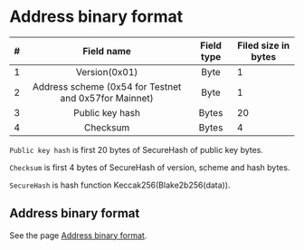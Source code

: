 # Address binary format

| # | Field name | Field type | Filed size in bytes |
| --- | :---: | :---: | --- |
| 1 | Version(0x01) | Byte | 1 |
| 2 | Address scheme (0x54 for Testnet and 0x57for Mainnet) | Byte | 1 |
| 3 | Public key hash | Bytes | 20 |
| 4 | Checksum | Bytes | 4 |

`Public key hash` is first 20 bytes of SecureHash of public key bytes.

`Checksum` is first 4 bytes of SecureHash of version, scheme and hash bytes.

`SecureHash` is hash function Keccak256(Blake2b256(data)).

## Address binary format
See the page [Address binary format](/blockchain/binary-format/address-binary-format.md).
